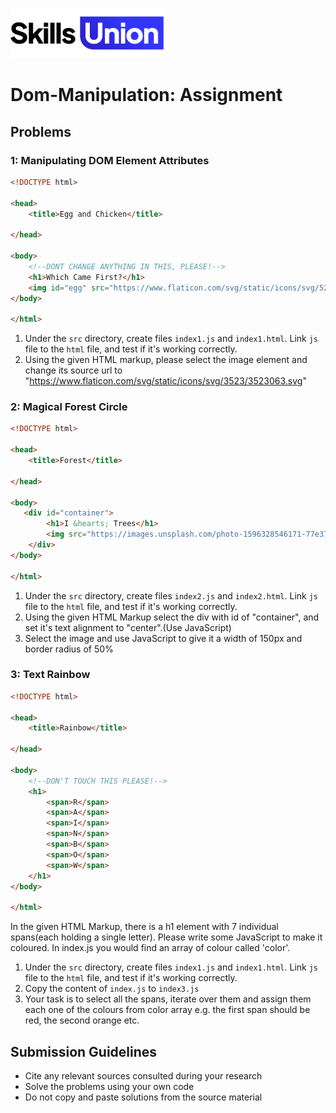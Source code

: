 [<img src="assets/images/su-logo.png" alt="Skills Union Logo" height="80px" />](https://www.skillsunion.com/)

# Dom-Manipulation: Assignment

## Problems

### 1: Manipulating DOM Element Attributes

```HTML
<!DOCTYPE html>

<head>
    <title>Egg and Chicken</title>

</head>

<body>
    <!--DONT CHANGE ANYTHING IN THIS, PLEASE!-->
    <h1>Which Came First?</h1>
    <img id="egg" src="https://www.flaticon.com/svg/static/icons/svg/528/528166.svg" width="200px" alt="egg">
</body>

</html>
```

1. Under the `src` directory, create files `index1.js` and `index1.html`. Link `js` file to the `html` file, and test if it's working correctly.
1. Using the given HTML markup, please select the image element and change its source url to "https://www.flaticon.com/svg/static/icons/svg/3523/3523063.svg"

### 2: Magical Forest Circle

```HTML
<!DOCTYPE html>

<head>
    <title>Forest</title>

</head>

<body>
   <div id="container">
        <h1>I &hearts; Trees</h1>
        <img src="https://images.unsplash.com/photo-1596328546171-77e37b5e8b3d?ixlib=rb-1.2.1&ixid=eyJhcHBfaWQiOjEyMDd9&auto=format&fit=crop&w=1400&q=80" alt="">
    </div>
</body>

</html>
```

1. Under the `src` directory, create files `index2.js` and `index2.html`. Link `js` file to the `html` file, and test if it's working correctly.
1. Using the given HTML Markup select the div with id of "container", and set it's text alignment to "center".(Use JavaScript)
1. Select the image and use JavaScript to give it a width of 150px and border radius of 50%

### 3: Text Rainbow

```HTML
<!DOCTYPE html>

<head>
    <title>Rainbow</title>

</head>

<body>
    <!--DON'T TOUCH THIS PLEASE!-->
    <h1>
        <span>R</span>
        <span>A</span>
        <span>I</span>
        <span>N</span>
        <span>B</span>
        <span>O</span>
        <span>W</span>
    </h1>
</body>

</html>
```

In the given HTML Markup, there is a h1 element with 7 individual spans(each holding a single letter). Please write some JavaScript to make it coloured. In index.js you would find an array of colour called 'color'.

1. Under the `src` directory, create files `index1.js` and `index1.html`. Link `js` file to the `html` file, and test if it's working correctly.
2. Copy the content of `index.js` to `index3.js`
3. Your task is to select all the spans, iterate over them and assign them each one of the colours from color array e.g. the first span should be red, the second orange etc.

## Submission Guidelines

- Cite any relevant sources consulted during your research
- Solve the problems using your own code
- Do not copy and paste solutions from the source material
